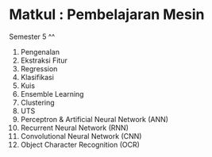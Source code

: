 # Matkul : Pembelajaran Mesin
Semester 5 ^^ 
1. Pengenalan
2. Ekstraksi Fitur
3. Regression
4. Klasifikasi
5. Kuis
6. Ensemble Learning
7. Clustering
8. UTS
9.  Perceptron & Artificial Neural Network (ANN)
10. Recurrent Neural Network (RNN)
11. Convolutional Neural Network (CNN)
12. Object Character Recognition (OCR)
